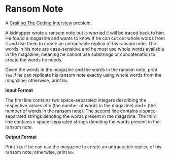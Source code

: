 # Ransom Note
A [Craking The Coding Interview](http://www.crackingthecodinginterview.com/) problem.

A kidnapper wrote a ransom note but is worried it will be traced back to him. He found a magazine and wants to know if he can cut out whole words from it and use them to create an untraceable replica of his ransom note. The words in his note are case-sensitive and he must use whole words available in the magazine, meaning he cannot use substrings or concatenation to create the words he needs.

Given the words in the magazine and the words in the ransom note, print `Yes` if he can replicate his ransom note exactly using whole words from the magazine; otherwise, print `No`.

__Input Format__

The first line contains two space-separated integers describing the respective values of `m` (the number of words in the magazine) and `n` (the number of words in the ransom note). 
The second line contains `m` space-separated strings denoting the words present in the magazine. 
The third line contains  `n` space-separated strings denoting the words present in the ransom note.

__Output Format__

Print `Yes` if he can use the magazine to create an untraceable replica of his ransom note; otherwise, print `No`.